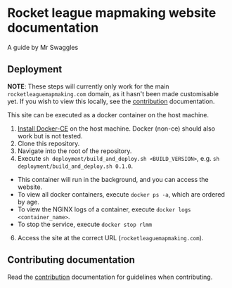 # Rocket league mapmaking website documentation
A guide by Mr Swaggles

## Deployment
**NOTE**: These steps will currently only work for the main `rocketleaguemapmaking.com` domain, as it hasn't been made 
customisable yet. If you wish to view this locally, see the [contribution](./docs/menu/contribute.md) documentation.

This site can be executed as a docker container on the host machine.
1. [Install Docker-CE](https://docs.docker.com/engine/install/) on the host machine. Docker (non-ce) should also work but is not tested.
2. Clone this repository.
3. Navigate into the root of the repository.
4. Execute `sh deployment/build_and_deploy.sh <BUILD_VERSION>`, e.g. `sh deployment/build_and_deploy.sh 0.1.0`.
  - This container will run in the background, and you can access the website.
  - To view all docker containers, execute `docker ps -a`, which are ordered by age.
  - To view the NGINX logs of a container, execute `docker logs <container_name>`.
  - To stop the service, execute `docker stop rlmm`
6. Access the site at the correct URL (`rocketleaguemapmaking.com`).

## Contributing documentation
Read the [contribution](./docs/menu/contribute.md) documentation for guidelines when contributing.

